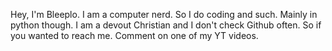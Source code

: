 Hey, I'm Bleeplo. I am a computer nerd. So I do coding and such. Mainly in python though. I am a devout Christian and I don't check Github often. So if you wanted to reach me. Comment on one of my YT videos.
